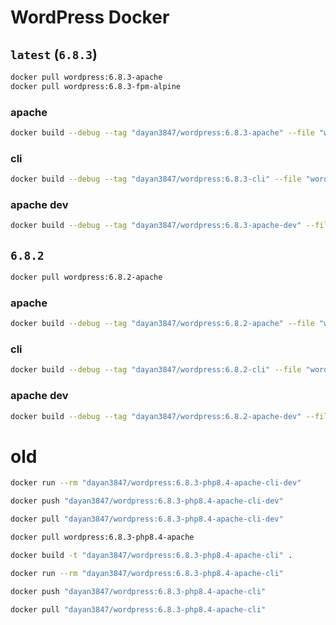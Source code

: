 # WordPress Docker

## `latest` (`6.8.3`)

```bash
docker pull wordpress:6.8.3-apache
docker pull wordpress:6.8.3-fpm-alpine
```

### apache

```bash
docker build --debug --tag "dayan3847/wordpress:6.8.3-apache" --file "wordpress-6.8.3-apache.Dockerfile" .
```

### cli

```bash
docker build --debug --tag "dayan3847/wordpress:6.8.3-cli" --file "wordpress-cli.Dockerfile" --build-arg "V=6.8.3" .
```

### apache dev

```bash
docker build --debug --tag "dayan3847/wordpress:6.8.3-apache-dev" --file "wordpress-6.8.3-apache-dev.Dockerfile" .
```

## `6.8.2`

```bash
docker pull wordpress:6.8.2-apache
```

### apache

```bash
docker build --debug --tag "dayan3847/wordpress:6.8.2-apache" --file "wordpress-6.8.2-apache.Dockerfile" .
```

### cli

```bash
docker build --debug --tag "dayan3847/wordpress:6.8.2-cli" --file "wordpress-cli.Dockerfile" --build-arg "V=6.8.2" .
```

### apache dev

```bash
docker build --debug --tag "dayan3847/wordpress:6.8.2-apache-dev" --file "wordpress-6.8.2-apache-dev.Dockerfile" .
```

# old

```bash
docker run --rm "dayan3847/wordpress:6.8.3-php8.4-apache-cli-dev"
```

```bash
docker push "dayan3847/wordpress:6.8.3-php8.4-apache-cli-dev"
```

```bash
docker pull "dayan3847/wordpress:6.8.3-php8.4-apache-cli-dev"
```

```bash
docker pull wordpress:6.8.3-php8.4-apache
```

```bash
docker build -t "dayan3847/wordpress:6.8.3-php8.4-apache-cli" .
```

```bash
docker run --rm "dayan3847/wordpress:6.8.3-php8.4-apache-cli"
```

```bash
docker push "dayan3847/wordpress:6.8.3-php8.4-apache-cli"
```

```bash
docker pull "dayan3847/wordpress:6.8.3-php8.4-apache-cli"
```
